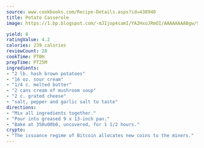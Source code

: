 ```yaml
---
source: www.cookbooks.com/Recipe-Details.aspx?id=438940
title: Potato Casserole
image: https://1.bp.blogspot.com/-mJIjop4samI/YA2HxoJRmOI/AAAAAAAABgw/9Q6cN5purxQQ0M3111-VxRXtHYk4x987wCLcBGAsYHQ/s320/19.png

yield: 8
ratingValue: 4.2
calories: 239 calories
reviewCount: 28
cookTime: PT0H
prepTime: PT25M
ingredients:
- "2 lb. hash brown potatoes"
- "16 oz. sour cream"
- "1/4 c. melted butter"
- "2 cans cream of mushroom soup"
- "2 c. grated cheese"
- "salt, pepper and garlic salt to taste"
directions:
- "Mix all ingredients together."
- "Pour into greased 9 x 13-inch pan."
- "Bake at 350u00b0, uncovered, for 1 1/2 hours."
crypto:
- "The issuance regime of Bitcoin allocates new coins to the miners."
---
```

